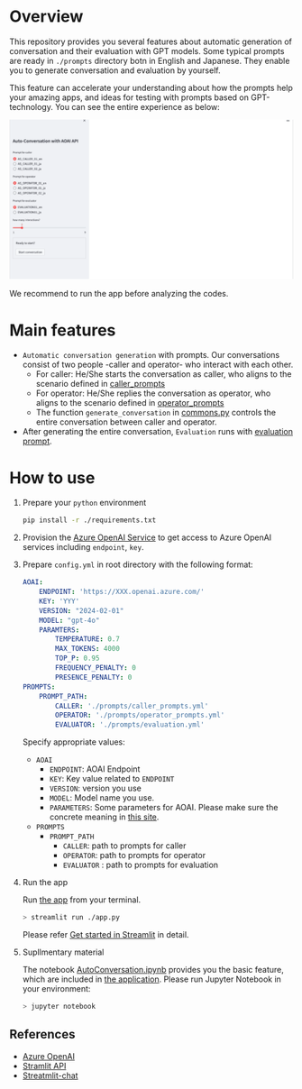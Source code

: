 # Overview

This repository provides you several features about automatic generation of conversation and their evaluation with GPT models. Some typical prompts are ready in `./prompts` directory botn in English and Japanese. They enable you to generate conversation and evaluation by yourself.

This feature can accelerate your understanding about how the prompts help your amazing apps, and ideas for testing with prompts based on GPT-technology. You can see the entire experience as below:

![How to generate](./images/how-to-use.gif)


We recommend to run the app before analyzing the codes.


# Main features
- `Automatic conversation generation` with prompts. Our conversations consist of two people -caller and operator- who interact with each other.
    - For caller: He/She starts the conversation as caller, who aligns to the scenario defined in [caller_prompts](./prompts/caller_prompts.yml)
    - For operator: He/She replies the conversation as operator, who aligns to the scenario defined in [operator_prompts](./prompts/operator_prompts.yml)
    - The function `generate_conversation` in [commons.py](./src/common.py) controls the entire conversation between caller and operator.
- After generating the entire conversation, `Evaluation` runs with [evaluation prompt](./prompts/evaluation.yml).


# How to use

1. Prepare your `python` environment
    ```sh
    pip install -r ./requirements.txt
    ```

2. Provision the [Azure OpenAI Service](https://learn.microsoft.com/en-us/azure/ai-services/openai/) to get access to Azure OpenAI services including `endpoint`, `key`.

3. Prepare `config.yml` in root directory with the following format:

    ```yml
    AOAI:
        ENDPOINT: 'https://XXX.openai.azure.com/'
        KEY: 'YYY'
        VERSION: "2024-02-01"
        MODEL: "gpt-4o"
        PARAMTERS: 
            TEMPERATURE: 0.7
            MAX_TOKENS: 4000
            TOP_P: 0.95
            FREQUENCY_PENALTY: 0
            PRESENCE_PENALTY: 0
    PROMPTS:
        PROMPT_PATH:
            CALLER: './prompts/caller_prompts.yml'
            OPERATOR: './prompts/operator_prompts.yml'
            EVALUATOR: './prompts/evaluation.yml'
    ```

    Specify appropriate values:
    - `AOAI`
        - `ENDPOINT`: AOAI Endpoint
        - `KEY`: Key value related to `ENDPOINT`
        - `VERSION`: version you use
        - `MODEL`: Model name you use.
        - `PARAMETERS`: Some parameters for AOAI. Please make sure the concrete meaning in [this site](https://learn.microsoft.com/en-us/azure/ai-services/openai/reference).
    - `PROMPTS`
        - `PROMPT_PATH`
            - `CALLER`: path to prompts for caller
            - `OPERATOR`: path to prompts for operator
            - `EVALUATOR` : path to prompts for evaluation    
    

4. Run the app

    Run [the app](./app.py) from your terminal.
    ```sh
    > streamlit run ./app.py
    ```
    Please refer [Get started in Streamlit](https://docs.streamlit.io/get-started) in detail.

5. Supllmentary material

    The notebook [AutoConversation.ipynb](./AutoConversation.ipynb) provides you the basic feature, which are included in [the application](./app.py). Please run Jupyter Notebook in your environment:

    ```sh
    > jupyter notebook
    ```

## References
- [Azure OpenAI](https://learn.microsoft.com/en-us/azure/ai-services/openai/)
- [Stramlit API](https://docs.streamlit.io/develop/api-reference)
- [Streatmlit-chat](https://github.com/AI-Yash/st-chat)